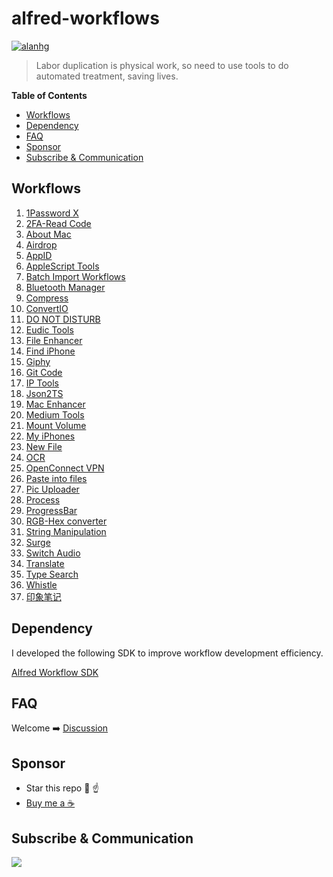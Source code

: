 # alfred-workflows

[![alanhg](https://jaywcjlove.github.io/sb/lang/chinese.svg)](README-zh.md)

> Labor duplication is physical work, so need to use tools to do automated treatment, saving lives.


<!-- START doctoc generated TOC please keep comment here to allow auto update -->
<!-- DON'T EDIT THIS SECTION, INSTEAD RE-RUN doctoc TO UPDATE -->
**Table of Contents**

- [Workflows](#workflows)
- [Dependency](#dependency)
- [FAQ](#faq)
- [Sponsor](#sponsor)
- [Subscribe & Communication](#subscribe--communication)

<!-- END doctoc generated TOC please keep comment here to allow auto update -->
## Workflows

<!--workflow-start-->
1. [1Password X](https://github.com/alanhg/alfred-workflows/tree/master/1password)
2. [2FA-Read Code](https://github.com/alanhg/alfred-workflows/tree/master/2fa-read-code)
3. [About Mac](https://github.com/alanhg/alfred-workflows/tree/master/about-mac)
4. [Airdrop](https://github.com/alanhg/alfred-workflows/tree/master/airdrop)
5. [AppID](https://github.com/alanhg/alfred-workflows/tree/master/appid)
6. [AppleScript Tools](https://github.com/alanhg/alfred-workflows/tree/master/apple-script)
7. [Batch Import Workflows](https://github.com/alanhg/alfred-workflows/tree/master/batch-import-workflows)
8. [Bluetooth Manager](https://github.com/alanhg/alfred-workflows/tree/master/bluetooth-manager)
9. [Compress](https://github.com/alanhg/alfred-workflows/tree/master/compress-gif)
10. [ConvertIO](https://github.com/alanhg/alfred-workflows/tree/master/convertio)
11. [DO NOT DISTURB](https://github.com/alanhg/alfred-workflows/tree/master/do-not-disturb)
12. [Eudic Tools](https://github.com/alanhg/alfred-workflows/tree/master/eudic-tools)
13. [File Enhancer](https://github.com/alanhg/alfred-workflows/tree/master/file-enhancer)
14. [Find iPhone](https://github.com/alanhg/alfred-workflows/tree/master/find-my-iphone)
15. [Giphy](https://github.com/alanhg/alfred-workflows/tree/master/giphy)
16. [Git Code](https://github.com/alanhg/alfred-workflows/tree/master/git-code)
17. [IP Tools](https://github.com/alanhg/alfred-workflows/tree/master/ip-tools)
18. [Json2TS](https://github.com/alanhg/alfred-workflows/tree/master/json2Ts)
19. [Mac Enhancer](https://github.com/alanhg/alfred-workflows/tree/master/mac-enhancer)
20. [Medium Tools](https://github.com/alanhg/alfred-workflows/tree/master/medium-publisher)
21. [Mount Volume](https://github.com/alanhg/alfred-workflows/tree/master/mount-volume)
22. [My iPhones](https://github.com/alanhg/alfred-workflows/tree/master/my-iphones)
23. [New File](https://github.com/alanhg/alfred-workflows/tree/master/new-file)
24. [OCR](https://github.com/alanhg/alfred-workflows/tree/master/ocr)
25. [OpenConnect VPN](https://github.com/alanhg/alfred-workflows/tree/master/openconnect-vpn)
26. [Paste into files](https://github.com/alanhg/alfred-workflows/tree/master/paste-into-files)
27. [Pic Uploader](https://github.com/alanhg/alfred-workflows/tree/master/pic-uploader)
28. [Process](https://github.com/alanhg/alfred-workflows/tree/master/process)
29. [ProgressBar](https://github.com/alanhg/alfred-workflows/tree/master/progress-bar)
30. [RGB-Hex converter](https://github.com/alanhg/alfred-workflows/tree/master/rgb-hex-converter)
31. [String Manipulation](https://github.com/alanhg/alfred-workflows/tree/master/string-manipulation)
32. [Surge](https://github.com/alanhg/alfred-workflows/tree/master/surge)
33. [Switch Audio](https://github.com/alanhg/alfred-workflows/tree/master/switch-audio)
34. [Translate](https://github.com/alanhg/alfred-workflows/tree/master/translate)
35. [Type Search](https://github.com/alanhg/alfred-workflows/tree/master/type-search)
36. [Whistle](https://github.com/alanhg/alfred-workflows/tree/master/whistle)
37. [印象笔记](https://github.com/alanhg/alfred-workflows/tree/master/印象笔记)<!--workflow-end-->

## Dependency

I developed the following SDK to improve workflow development efficiency.

[Alfred Workflow SDK](https://github.com/alanhg/alfred-utils)

## FAQ

Welcome ➡️ [Discussion](https://github.com/alanhg/alfred-workflows/discussions)

## Sponsor

- Star this repo 🌟 ☝️
- [Buy me a ☕️ ](https://www.paypal.com/paypalme/alanhe421)

## Subscribe & Communication

[![](https://img.shields.io/badge/Medium-12100E?style=for-the-badge&logo=medium&logoColor=white)](https://medium.com/@alanhg)


